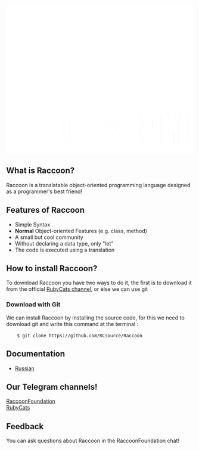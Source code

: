 <img src="img/raccoonbanner.png" height = "400">

## What is Raccoon?

Raccoon is a translatable object-oriented programming language designed as a programmer's best friend!
  
 ## Features of Raccoon
  
 * Simple Syntax 
 * **Normal** Object-oriented Features (e.g. class, method)  
 * A small but cool community 
 * Without declaring a data type, only "let"
 * The code is executed using a translation
  
 ## How to install Raccoon?
  
To download Raccoon you have two ways to do it, the first is to download it from the official [RubyCats channel](https://t.me/RubyCoding), or else we can use git
  
 ### Download with Git 
  
 We can install Raccoon by installing the source code, for this we need to download git and write this command at the terminal : 
 ``` 
     $ git clone https://github.com/RCsource/Raccoon
  ```    
 ## Documentation 
  
 - [Russian](http://rubycats.gitbook.io/dock-of-raccoon) 
  
 ## Our Telegram channels!
  
 [RaccoonFoundation](https://t.me/RaccoonFoundation) <br>
[RubyCats](https://t.me/rubycoding) 
 ## Feedback 
  
 You can ask questions about Raccoon in the RaccoonFoundation chat!

